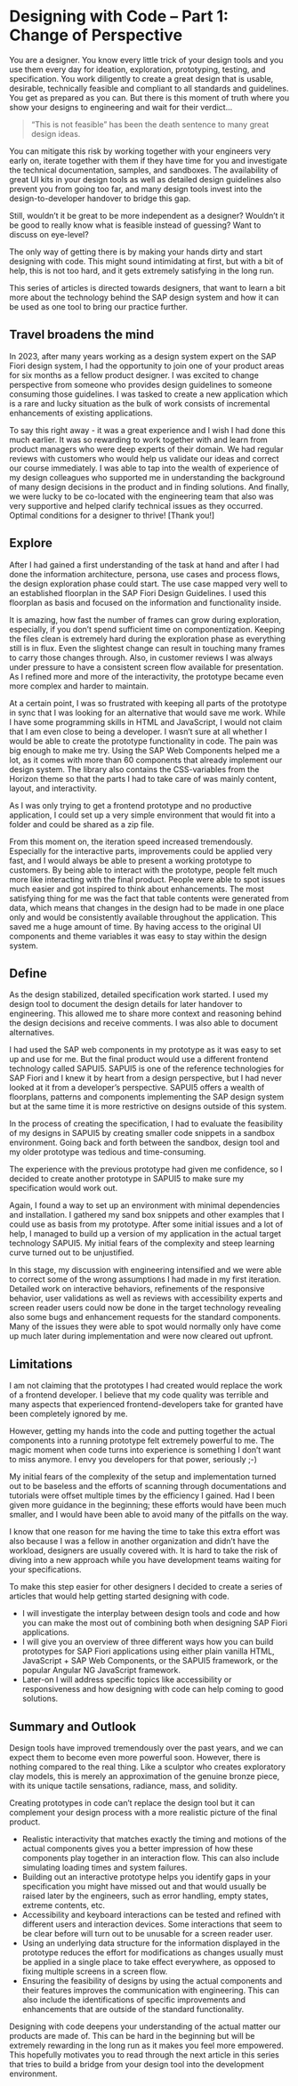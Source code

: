 # Designing with Code – Part 1: Change of Perspective

You are a designer. You know every little trick of your design tools and you use them every day for ideation, exploration, prototyping, testing, and specification. You work diligently to create a great design that is usable, desirable, technically feasible and compliant to all standards and guidelines. You get as prepared as you can.
But there is this moment of truth where you show your designs to engineering and wait for their verdict...

> “This is not feasible” has been the death sentence to many great design ideas.

You can mitigate this risk by working together with your engineers very early on, iterate together with them if they have time for you and investigate the technical documentation, samples, and sandboxes. The availability of great UI kits in your design tools as well as detailed design guidelines also prevent you from going too far, and many design tools invest into the design-to-developer handover to bridge this gap.

Still, wouldn’t it be great to be more independent as a designer? Wouldn’t it be good to really know what is feasible instead of guessing? Want to discuss on eye-level?

The only way of getting there is by making your hands dirty and start designing with code. This might sound intimidating at first, but with a bit of help, this is not too hard, and it gets extremely satisfying in the long run.

This series of articles is directed towards designers, that want to learn a bit more about the technology behind the SAP design system and how it can be used as one tool to bring our practice further.

## Travel broadens the mind

In 2023, after many years working as a design system expert on the SAP Fiori design system, I had the opportunity to join one of your product areas for six months as a fellow product designer. I was excited to change perspective from someone who provides design guidelines to someone consuming those guidelines. I was tasked to create a new application which is a rare and lucky situation as the bulk of work consists of incremental enhancements of existing applications.

To say this right away - it was a great experience and I wish I had done this much earlier. It was so rewarding to work together with and learn from product managers who were deep experts of their domain. We had regular reviews with customers who would help us validate our ideas and correct our course immediately. I was able to tap into the wealth of experience of my design colleagues who supported me in understanding the background of many design decisions in the product and in finding solutions. And finally, we were lucky to be co-located with the engineering team that also was very supportive and helped clarify technical issues as they occurred. Optimal conditions for a designer to thrive! [Thank you!]

## Explore

After I had gained a first understanding of the task at hand and after I had done the information architecture, persona, use cases and process flows, the design exploration phase could start. The use case mapped very well to an established floorplan in the SAP Fiori Design Guidelines. I used this floorplan as basis and focused on the information and functionality inside.

It is amazing, how fast the number of frames can grow during exploration, especially, if you don’t spend sufficient time on componentization. Keeping the files clean is extremely hard during the exploration phase as everything still is in flux. Even the slightest change can result in touching many frames to carry those changes through. Also, in customer reviews I was always under pressure to have a consistent screen flow available for presentation. As I refined more and more of the interactivity, the prototype became even more complex and harder to maintain.

At a certain point, I was so frustrated with keeping all parts of the prototype in sync that I was looking for an alternative that would save me work. While I have some programming skills in HTML and JavaScript, I would not claim that I am even close to being a developer. I wasn’t sure at all whether I would be able to create the prototype functionality in code. The pain was big enough to make me try. Using the SAP Web Components helped me a lot, as it comes with more than 60 components that already implement our design system. The library also contains the CSS-variables from the Horizon theme so that the parts I had to take care of was mainly content, layout, and interactivity.

As I was only trying to get a frontend prototype and no productive application, I could set up a very simple environment that would fit into a folder and could be shared as a zip file.

From this moment on, the iteration speed increased tremendously. Especially for the interactive parts, improvements could be applied very fast, and I would always be able to present a working prototype to customers. By being able to interact with the prototype, people felt much more like interacting with the final product. People were able to spot issues much easier and got inspired to think about enhancements. The most satisfying thing for me was the fact that table contents were generated from data, which means that changes in the design had to be made in one place only and would be consistently available throughout the application. This saved me a huge amount of time. By having access to the original UI components and theme variables it was easy to stay within the design system.

## Define

As the design stabilized, detailed specification work started. I used my design tool to document the design details for later handover to engineering. This allowed me to share more context and reasoning behind the design decisions and receive comments. I was also able to document alternatives.

I had used the SAP web components in my prototype as it was easy to set up and use for me. But the final product would use a different frontend technology called SAPUI5. SAPUI5 is one of the reference technologies for SAP Fiori and I knew it by heart from a design perspective, but I had never looked at it from a developer’s perspective. SAPUI5 offers a wealth of floorplans, patterns and components implementing the SAP design system but at the same time it is more restrictive on designs outside of this system.

In the process of creating the specification, I had to evaluate the feasibility of my designs in SAPUI5 by creating smaller code snippets in a sandbox environment. Going back and forth between the sandbox, design tool and my older prototype was tedious and time-consuming.

The experience with the previous prototype had given me confidence, so I decided to create another prototype in SAPUI5 to make sure my specification would work out.

Again, I found a way to set up an environment with minimal dependencies and installation. I gathered my sand box snippets and other examples that I could use as basis from my prototype. After some initial issues and a lot of help, I managed to build up a version of my application in the actual target technology SAPUI5. My initial fears of the complexity and steep learning curve turned out to be unjustified.

In this stage, my discussion with engineering intensified and we were able to correct some of the wrong assumptions I had made in my first iteration. Detailed work on interactive behaviors, refinements of the responsive behavior, user validations as well as reviews with accessibility experts and screen reader users could now be done in the target technology revealing also some bugs and enhancement requests for the standard components. Many of the issues they were able to spot would normally only have come up much later during implementation and were now cleared out upfront.

## Limitations

I am not claiming that the prototypes I had created would replace the work of a frontend developer. I believe that my code quality was terrible and many aspects that experienced frontend-developers take for granted have been completely ignored by me.

However, getting my hands into the code and putting together the actual components into a running prototype felt extremely powerful to me. The magic moment when code turns into experience is something I don’t want to miss anymore. I envy you developers for that power, seriously ;-)

My initial fears of the complexity of the setup and implementation turned out to be baseless and the efforts of scanning through documentations and tutorials were offset multiple times by the efficiency I gained. Had I been given more guidance in the beginning; these efforts would have been much smaller, and I would have been able to avoid many of the pitfalls on the way.

I know that one reason for me having the time to take this extra effort was also because I was a fellow in another organization and didn’t have the workload, designers are usually covered with. It is hard to take the risk of diving into a new approach while you have development teams waiting for your specifications.

To make this step easier for other designers I decided to create a series of articles that would help getting started designing with code.

* I will investigate the interplay between design tools and code and how you can make the most out of combining both when designing SAP Fiori applications.
* I will give you an overview of three different ways how you can build prototypes for SAP Fiori applications using either plain vanilla HTML, JavaScript + SAP Web Components, or the SAPUI5 framework, or the popular Angular NG JavaScript framework.
* Later-on I will address specific topics like accessibility or responsiveness and how designing with code can help coming to good solutions.

## Summary and Outlook

Design tools have improved tremendously over the past years, and we can expect them to become even more powerful soon. However, there is nothing compared to the real thing. Like a sculptor who creates exploratory clay models, this is merely an approximation of the genuine bronze piece, with its unique tactile sensations, radiance, mass, and solidity.

Creating prototypes in code can’t replace the design tool but it can complement your design process with a more realistic picture of the final product.

* Realistic interactivity that matches exactly the timing and motions of the actual components gives you a better impression of how these components play together in an interaction flow. This can also include simulating loading times and system failures.
* Building out an interactive prototype helps you identify gaps in your specification you might have missed out and that would usually be raised later by the engineers, such as error handling, empty states, extreme contents, etc.
* Accessibility and keyboard interactions can be tested and refined with different users and interaction devices. Some interactions that seem to be clear before will turn out to be unusable for a screen reader user.
* Using an underlying data structure for the information displayed in the prototype reduces the effort for modifications as changes usually must be applied in a single place to take effect everywhere, as opposed to fixing multiple screens in a screen flow.
* Ensuring the feasibility of designs by using the actual components and their features improves the communication with engineering. This can also include the identifications of specific improvements and enhancements that are outside of the standard functionality.

Designing with code deepens your understanding of the actual matter our products are made of. This can be hard in the beginning but will be extremely rewarding in the long run as it makes you feel more empowered. This hopefully motivates you to read through the next article in this series that tries to build a bridge from your design tool into the development environment.
